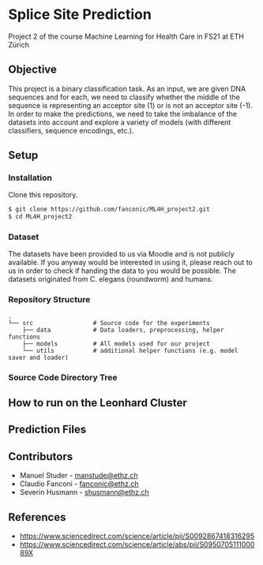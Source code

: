 # Splice Site Prediction
Project 2 of the course Machine Learning for Health Care in FS21 at ETH Zürich


## Objective
This project is a binary classification task. As an input, we are given DNA sequences and for each, we need to classify whether the middle of the sequence is representing an acceptor site (1) or is not an acceptor site (-1). In order to make the predictions, we need to take the imbalance of the datasets into account and explore a variety of models (with different classifiers, sequence encodings, etc.).


## Setup

### Installation
Clone this repository.
```bash
$ git clone https://github.com/fanconic/ML4H_project2.git
$ cd ML4H_project2
```

### Dataset
The datasets have been provided to us via Moodle and is not publicly available. If you anyway would be interested in using it, please reach out to us in order to check if handing the data to you would be possible. The datasets originated from C. elegans (roundworm) and humans.

### Repository Structure
```
.
└── src                 # Source code for the experiments
    ├── data            # Data loaders, preprocessing, helper functions
    ├── models          # All models used for our project  
    └── utils           # additional helper functions (e.g. model saver and loader)
```

### Source Code Directory Tree


## How to run on the Leonhard Cluster


## Prediction Files

## Contributors
- Manuel Studer - manstude@ethz.ch
- Claudio Fanconi - fanconic@ethz.ch
- Severin Husmann - shusmann@ethz.ch

## References
- https://www.sciencedirect.com/science/article/pii/S0092867418316295
- https://www.sciencedirect.com/science/article/abs/pii/S095070511100089X
